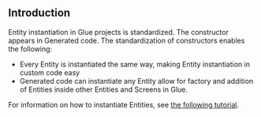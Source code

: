 ## Introduction

Entity instantiation in Glue projects is standardized. The constructor appears in Generated code. The standardization of constructors enables the following:

-   Every Entity is instantiated the same way, making Entity instantiation in custom code easy
-   Generated code can instantiate any Entity allow for factory and addition of Entities inside other Entities and Screens in Glue.

For information on how to instantiate Entities, see [the following tutorial](/documentation/tutorials/glue-tutorials/glue-tutorials-basic-coding-in-glue.md "Glue:Tutorials:Basic coding in Glue").
